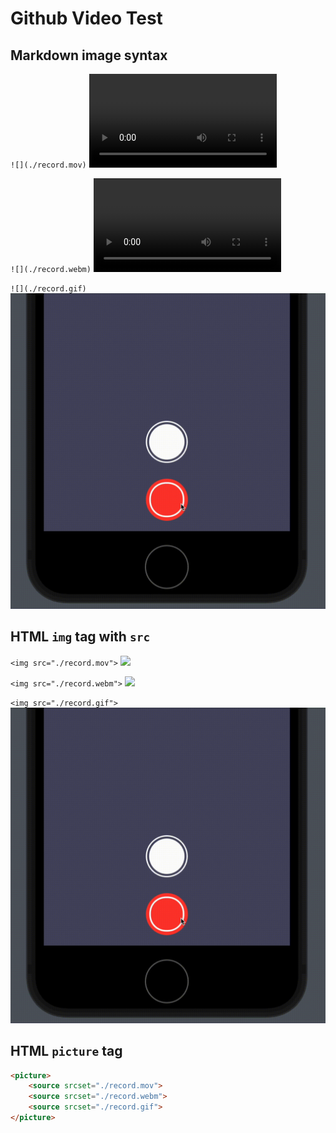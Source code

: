 # Github Video Test

## Markdown image syntax

`![](./record.mov)`
![](./record.mov)

`![](./record.webm)`
![](./record.webm)

`![](./record.gif)`
![](./record.gif)

## HTML `img` tag with `src`

`<img src="./record.mov">`
<img src="./record.mov">

`<img src="./record.webm">`
<img src="./record.webm">

`<img src="./record.gif">`
<img src="./record.gif">

## HTML `picture` tag

```html
<picture>
    <source srcset="./record.mov">
    <source srcset="./record.webm">
    <source srcset="./record.gif">
</picture>
```

<picture>
    <source srcset="./record.mov">
    <source srcset="./record.webm">
    <source srcset="./record.gif">
</picture>
